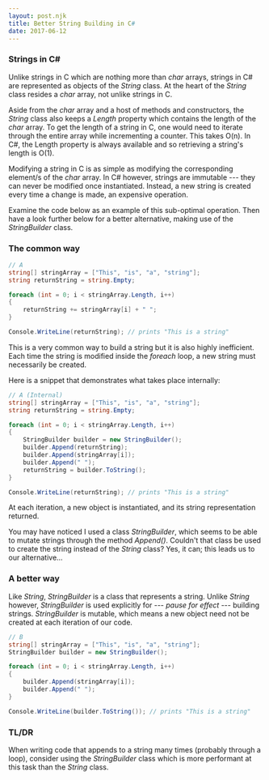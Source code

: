 ```yaml
---
layout: post.njk
title: Better String Building in C#
date: 2017-06-12
---
```


### Strings in C#

Unlike strings in C which are nothing more than *char* arrays, strings in C# are represented as objects of the *String* class. At the heart of the *String* class resides a *char* array, not unlike strings in C.

Aside from the *char* array and a host of methods and constructors, the *String* class also keeps a *Length* property which contains the length of the *char* array. To get the length of a string in C, one would need to iterate through the entire array while incrementing a counter. This takes O(n). In C#, the Length property is always available and so retrieving a string's length is O(1).

Modifying a string in C is as simple as modifying the corresponding element/s of the *char* array. In C# however, strings are immutable --- they can never be modified once instantiated. Instead, a new string is created every time a change is made, an expensive operation.

Examine the code below as an example of this sub-optimal operation. Then have a look further below for a better alternative, making use of the *StringBuilder* class.

### The common way

```csharp
// A
string[] stringArray = ["This", "is", "a", "string"];
string returnString = string.Empty;

foreach (int = 0; i < stringArray.Length, i++)
{
    returnString += stringArray[i] + " ";
}

Console.WriteLine(returnString); // prints "This is a string"
```

This is a very common way to build a string but it is also highly inefficient. Each time the string is modified inside the *foreach* loop, a new string must necessarily be created.

Here is a snippet that demonstrates what takes place internally:

```csharp
// A (Internal)
string[] stringArray = ["This", "is", "a", "string"];
string returnString = string.Empty;

foreach (int = 0; i < stringArray.Length, i++)
{
    StringBuilder builder = new StringBuilder();
    builder.Append(returnString);
    builder.Append(stringArray[i]);
    builder.Append(" ");
    returnString = builder.ToString();
}

Console.WriteLine(returnString); // prints "This is a string"
```

At each iteration, a new object is instantiated, and its string representation returned.

You may have noticed I used a class *StringBuilder*, which seems to be able to mutate strings through the method *Append()*. Couldn't that class be used to create the string instead of the *String* class? Yes, it can; this leads us to our alternative...

### A better way

Like *String*, *StringBuilder* is a class that represents a string. Unlike *String* however, *StringBuilder* is used explicitly for --- *pause for effect* --- building strings. *StringBuilder* is mutable, which means a new object need not be created at each iteration of our code.

```csharp
// B
string[] stringArray = ["This", "is", "a", "string"];
StringBuilder builder = new StringBuilder();

foreach (int = 0; i < stringArray.Length, i++)
{
    builder.Append(stringArray[i]);
    builder.Append(" ");
}

Console.WriteLine(builder.ToString()); // prints "This is a string"
```

### TL/DR

When writing code that appends to a string many times (probably through a loop), consider using the *StringBuilder* class which is more performant at this task than the *String* class.
